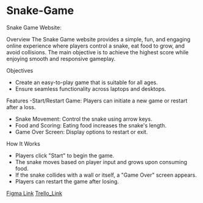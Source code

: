 # Snake-Game
Snake Game Website:

Overview
The Snake Game website provides a simple, fun, and engaging online experience where players control a snake, eat food to grow, and avoid collisions. The main objective is to achieve the highest score while enjoying smooth and responsive gameplay.

Objectives
- Create an easy-to-play game that is suitable for all ages.
- Ensure seamless functionality across laptops and desktops.

Features
-Start/Restart Game: Players can initiate a new game or restart after a loss.
- Snake Movement: Control the snake using arrow keys.
- Food and Scoring: Eating food increases the snake's length.
- Game Over Screen: Display options to restart or exit.

How It Works
- Players click "Start" to begin the game.
- The snake moves based on player input and grows upon consuming food.
- If the snake collides with a wall or itself, a "Game Over" screen appears.
- Players can restart the game after losing.


[Figma Link](https://www.figma.com/design/yNX8doBn11uIJhMUKDMzuL/snake-game?node-id=0-1&t=Q7xlQ1Xo2OMiECQF-1)
[Trello_Link](https://trello.com/invite/b/675965ce76060378c431dccf/ATTIff547e965e2d46253beaeced285fad890AC9E506/snake-game)

